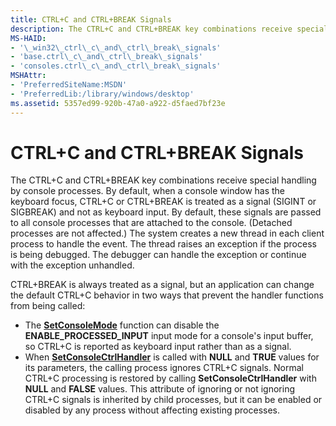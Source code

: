 ```yaml
---
title: CTRL+C and CTRL+BREAK Signals
description: The CTRL+C and CTRL+BREAK key combinations receive special handling by console processes.
MS-HAID:
- '\_win32\_ctrl\_c\_and\_ctrl\_break\_signals'
- 'base.ctrl\_c\_and\_ctrl\_break\_signals'
- 'consoles.ctrl\_c\_and\_ctrl\_break\_signals'
MSHAttr:
- 'PreferredSiteName:MSDN'
- 'PreferredLib:/library/windows/desktop'
ms.assetid: 5357ed99-920b-47a0-a922-d5faed7bf23e
---
```


# CTRL+C and CTRL+BREAK Signals


The CTRL+C and CTRL+BREAK key combinations receive special handling by console processes. By default, when a console window has the keyboard focus, CTRL+C or CTRL+BREAK is treated as a signal (SIGINT or SIGBREAK) and not as keyboard input. By default, these signals are passed to all console processes that are attached to the console. (Detached processes are not affected.) The system creates a new thread in each client process to handle the event. The thread raises an exception if the process is being debugged. The debugger can handle the exception or continue with the exception unhandled.

CTRL+BREAK is always treated as a signal, but an application can change the default CTRL+C behavior in two ways that prevent the handler functions from being called:

-   The [**SetConsoleMode**](setconsolemode.md) function can disable the **ENABLE\_PROCESSED\_INPUT** input mode for a console's input buffer, so CTRL+C is reported as keyboard input rather than as a signal.
-   When [**SetConsoleCtrlHandler**](setconsolectrlhandler.md) is called with **NULL** and **TRUE** values for its parameters, the calling process ignores CTRL+C signals. Normal CTRL+C processing is restored by calling **SetConsoleCtrlHandler** with **NULL** and **FALSE** values. This attribute of ignoring or not ignoring CTRL+C signals is inherited by child processes, but it can be enabled or disabled by any process without affecting existing processes.

 

 




